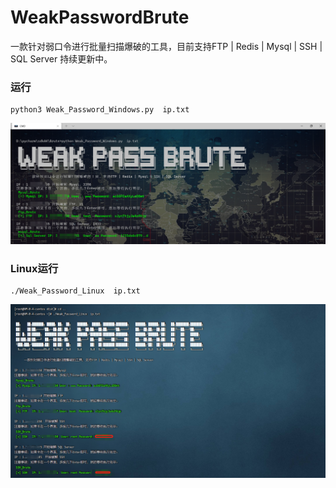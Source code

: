 # WeakPasswordBrute
 一款针对弱口令进行批量扫描爆破的工具，目前支持FTP | Redis | Mysql | SSH | SQL Server   持续更新中。

### 运行
```
python3 Weak_Password_Windows.py  ip.txt
```
![Weak_Password_Linux](/images/Weak_Password_Windows.png)

### Linux运行
```
./Weak_Password_Linux  ip.txt
```
![Weak_Password_Linux](/images/Weak_Password_Linux.png)
